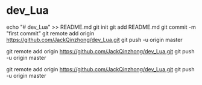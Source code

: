 # dev_Lua


echo "# dev_Lua" >> README.md
git init
git add README.md
git commit -m "first commit"
git remote add origin https://github.com/JackQinzhong/dev_Lua.git
git push -u origin master


git remote add origin https://github.com/JackQinzhong/dev_Lua.git
git push -u origin master


git remote add origin https://github.com/JackQinzhong/dev_Lua.git
git push -u origin master
